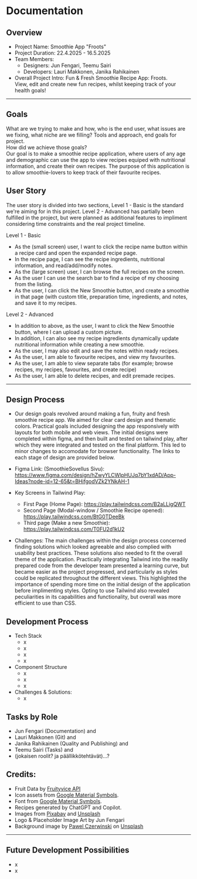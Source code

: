 # Documentation

## Overview
- Project Name: Smoothie App "Froots"
- Project Duration: 22.4.2025 - 16.5.2025
- Team Members:
  - Designers: Jun Fengari, Teemu Sairi
  - Developers: Lauri Makkonen, Janika Rahikainen
- Overall Project Intro:
  Fun & Fresh Smoothie Recipe App: Froots.  
  View, edit and create new fun recipes, whilst keeping track of your health goals!

---

## Goals 
What are we trying to make and how, who is the end user, what issues are we fixing, what niche are we filling? Tools and approach, end goals for project.  
How did we achieve those goals?  
Our goal is to make a smoothie recipe application, where users of any age and demographic can use the app to view recipes equiped with nutritional information, and create their own recipes. The purpose of this application is to allow smoothie-lovers to keep track of their favourite recipes. 


## User Story  
The user story is divided into two sections, Level 1 - Basic is the standard we're aiming for in this project. Level 2 - Advanced has partially been fulfilled in the project, but were planned as additional features to impliment considering time constraints and the real project timeline.  

Level 1 - Basic  
- As the (small screen) user, I want to click the recipe name button within a recipe card and open the expanded recipe page. 
- In the recipe page, I can see the recipe ingredients, nutritional information, and read/add/modify notes. 
- As the (large screen) user, I can browse the full recipes on the screen. 
- As the user I can use the search bar to find a recipe of my choosing from the listing.
- As the user, I can click the New Smoothie button, and create a smoothie in that page (with custom title, preparation time, ingredients, and notes, and save it to my recipes.

Level 2 - Advanced  
- In addition to above, as the user, I want to click the New Smoothie button, where I can upload a custom picture.
- In addition, I can also see my recipe ingredients dynamically update nutritional information while creating a new smoothie.
- As the user, I may also edit and save the notes within ready recipes.
- As the user, I am able to favourite recipes, and view my favourites.
- As the user, I am able to view separate tabs (for example; browse recipes, my recipes, favourites, and create recipe)
- As the user, I am able to delete recipes, and edit premade recipes.


---

## Design Process 
- Our design goals revolved around making a fun, fruity and fresh smoothie recipe app. We aimed for clear card design and thematic colors. Practical goals included designing the app responsively with layouts for both mobile and web views. The initial designs were completed within figma, and then built and tested on tailwind play, after which they were integrated and tested on the final platform. This led to minor changes to accomodate for browser functionality. 
The links to each stage of design are provided below. 

- Figma Link: (SmoothieSovellus Sivu): https://www.figma.com/design/hZwyYLCWlpHUJq7bY1xdAD/App-Ideas?node-id=12-65&t=BHifgodVZk2YNkAH-1  
- Key Screens in Tailwind Play:
  - First Page (Home Page): https://play.tailwindcss.com/B2aLLigQWT
  - Second Page (Modal-window / Smoothie Recipe opened): https://play.tailwindcss.com/BtG0TDeeBk
  - Third page (Make a new Smoothie): https://play.tailwindcss.com/T0FU2d1kU2
    
- Challenges: The main challenges within the design process concerned finding solutions which looked agreeable and also complied with usability best practices. These solutions also needed to fit the overall theme of the application. Practically integrating Tailwind into the readily prepared code from the developer team presented a learning curve, but became easier as the project progressed, and particularly as styles could be replicated throughout the different views. This highlighted the importance of spending more time on the initial design of the application before implimenting styles. 
Opting to use Tailwind also revealed peculiarities in its capabilities and functionality, but overall was more efficient to use than CSS. 
  
## Development Process
- Tech Stack
  - x
  - x
  - x
  - x
- Component Structure
  - x
  - x
  - x
- Challenges & Solutions:
  - x

## Tasks by Role
- Jun Fengari (Documentation) and 
- Lauri Makkonen (Git) and
- Janika Rahikainen (Quality and Publishing) and
- Teemu Sairi (Tasks) and
- (jokaisen roolit? ja päällikkötehtävät)...?
  

## Credits:
- Fruit Data by [Fruityvice API](https://fruityvice.com)  
- Icon assets from [Google Material Symbols](https://fonts.google.com/icons).
- Font from [Google Material Symbols](https://fonts.google.com/icons).
- Recipes generated by ChatGPT and Copilot.
- Images from [Pixabay](https://pixabay.com/) and [Unsplash](https://unsplash.com/)
- Logo & Placeholder Image Art by Jun Fengari
- Background image by <a href="https://unsplash.com/@pawel_czerwinski?utm_content=creditCopyText&utm_medium=referral&utm_source=unsplash">Pawel Czerwinski</a> on <a href="https://unsplash.com/photos/white-and-blue-abstract-painting-mfIplTZLE6E?utm_content=creditCopyText&utm_medium=referral&utm_source=unsplash">Unsplash</a>

---

## Future Development Possibilities
- x
- x
